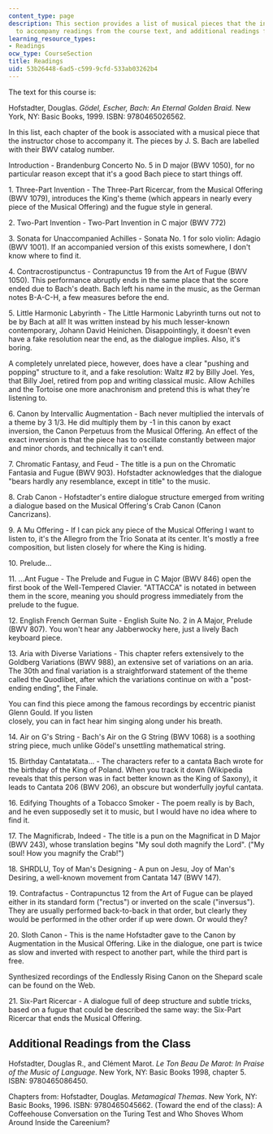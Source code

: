 ```yaml
---
content_type: page
description: This section provides a list of musical pieces that the instructor chose
  to accompany readings from the course text, and additional readings for the course.
learning_resource_types:
- Readings
ocw_type: CourseSection
title: Readings
uid: 53b26448-6ad5-c599-9cfd-533ab03262b4
---
```


The text for this course is:

Hofstadter, Douglas. _Gödel, Escher, Bach: An Eternal Golden Braid._ New York, NY: Basic Books, 1999. ISBN: 9780465026562.

In this list, each chapter of the book is associated with a musical piece that the instructor chose to accompany it. The pieces by J. S. Bach are labelled with their BWV catalog number.

Introduction - Brandenburg Concerto No. 5 in D major (BWV 1050), for no particular reason except that it's a good Bach piece to start things off.

1\. Three-Part Invention - The Three-Part Ricercar, from the Musical Offering (BWV 1079), introduces the King's theme (which appears in nearly every piece of the Musical Offering) and the fugue style in general.

2\. Two-Part Invention - Two-Part Invention in C major (BWV 772)

3\. Sonata for Unaccompanied Achilles - Sonata No. 1 for solo violin: Adagio (BWV 1001). If an accompanied version of this exists somewhere, I don't know where to find it.

4\. Contracrostipunctus - Contrapunctus 19 from the Art of Fugue (BWV 1050). This performance abruptly ends in the same place that the score ended due to Bach's death. Bach left his name in the music, as the German notes B-A-C-H, a few measures before the end.

5\. Little Harmonic Labyrinth - The Little Harmonic Labyrinth turns out not to be by Bach at all! It was written instead by his much lesser-known contemporary, Johann David Heinichen. Disappointingly, it doesn't even have a fake resolution near the end, as the dialogue implies. Also, it's boring.

A completely unrelated piece, however, does have a clear "pushing and popping" structure to it, and a fake resolution: Waltz #2 by Billy Joel. Yes, that Billy Joel, retired from pop and writing classical music. Allow Achilles and the Tortoise one more anachronism and pretend this is what they're listening to.

6\. Canon by Intervallic Augmentation - Bach never multiplied the intervals of a theme by 3 1/3. He did multiply them by -1 in this canon by exact inversion, the Canon Perpetuus from the Musical Offering. An effect of the exact inversion is that the piece has to oscillate constantly between major and minor chords, and technically it can't end.

7\. Chromatic Fantasy, and Feud - The title is a pun on the Chromatic Fantasia and Fugue (BWV 903). Hofstadter acknowledges that the dialogue "bears hardly any resemblance, except in title" to the music.

8\. Crab Canon - Hofstadter's entire dialogue structure emerged from writing a dialogue based on the Musical Offering's Crab Canon (Canon Cancrizans).

9\. A Mu Offering - If I can pick any piece of the Musical Offering I want to listen to, it's the Allegro from the Trio Sonata at its center. It's mostly a free composition, but listen closely for where the King is hiding.

10\. Prelude...

11\. ...Ant Fugue - The Prelude and Fugue in C Major (BWV 846) open the first book of the Well-Tempered Clavier. "ATTACCA" is notated in between them in the score, meaning you should progress immediately from the prelude to the fugue.

12\. English French German Suite - English Suite No. 2 in A Major, Prelude (BWV 807). You won't hear any Jabberwocky here, just a lively Bach keyboard piece.

13\. Aria with Diverse Variations - This chapter refers extensively to the Goldberg Variations (BWV 988), an extensive set of variations on an aria. The 30th and final variation is a straightforward statement of the theme called the Quodlibet, after which the variations continue on with a "post-ending ending", the Finale.

You can find this piece among the famous recordings by eccentric pianist Glenn Gould. If you listen  
closely, you can in fact hear him singing along under his breath.

14\. Air on G's String - Bach's Air on the G String (BWV 1068) is a soothing string piece, much unlike Gödel's unsettling mathematical string.

15\. Birthday Cantatatata... - The characters refer to a cantata Bach wrote for the birthday of the King of Poland. When you track it down (Wikipedia reveals that this person was in fact better known as the King of Saxony), it leads to Cantata 206 (BWV 206), an obscure but wonderfully joyful cantata.

16\. Edifying Thoughts of a Tobacco Smoker - The poem really is by Bach, and he even supposedly set it to music, but I would have no idea where to find it.

17\. The Magnificrab, Indeed - The title is a pun on the Magnificat in D Major (BWV 243), whose translation begins "My soul doth magnify the Lord". ("My soul! How you magnify the Crab!")

18\. SHRDLU, Toy of Man's Designing - A pun on Jesu, Joy of Man's Desiring, a well-known movement from Cantata 147 (BWV 147).

19\. Contrafactus - Contrapunctus 12 from the Art of Fugue can be played either in its standard form ("rectus") or inverted on the scale ("inversus"). They are usually performed back-to-back in that order, but clearly they would be performed in the other order if up were down. Or would they?

20\. Sloth Canon - This is the name Hofstadter gave to the Canon by Augmentation in the Musical Offering. Like in the dialogue, one part is twice as slow and inverted with respect to another part, while the third part is free.

Synthesized recordings of the Endlessly Rising Canon on the Shepard scale can be found on the Web.

21\. Six-Part Ricercar - A dialogue full of deep structure and subtle tricks, based on a fugue that could be described the same way: the Six-Part Ricercar that ends the Musical Offering.

Additional Readings from the Class
----------------------------------

Hofstadter, Douglas R., and Clément Marot. _Le Ton Beau De Marot: In Praise of the Music of Language_. New York, NY: Basic Books 1998, chapter 5. ISBN: 9780465086450.

Chapters from: Hofstadter, Douglas. _Metamagical Themas_. New York, NY: Basic Books, 1996. ISBN: 9780465045662. (Toward the end of the class): A Coffeehouse Conversation on the Turing Test and Who Shoves Whom Around Inside the Careenium?